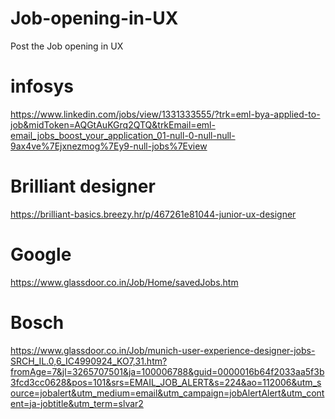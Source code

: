 # Job-opening-in-UX
Post the Job opening in UX  
# infosys
https://www.linkedin.com/jobs/view/1331333555/?trk=eml-bya-applied-to-job&midToken=AQGtAuKGrq2QTQ&trkEmail=eml-email_jobs_boost_your_application_01-null-0-null-null-9ax4ve%7Ejxnezmog%7Ey9-null-jobs%7Eview  

# Brilliant designer  
https://brilliant-basics.breezy.hr/p/467261e81044-junior-ux-designer  
# Google  
https://www.glassdoor.co.in/Job/Home/savedJobs.htm  
# Bosch 
https://www.glassdoor.co.in/Job/munich-user-experience-designer-jobs-SRCH_IL.0,6_IC4990924_KO7,31.htm?fromAge=7&jl=3265707501&ja=100006788&guid=0000016b64f2033aa5f3b3fcd3cc0628&pos=101&srs=EMAIL_JOB_ALERT&s=224&ao=112006&utm_source=jobalert&utm_medium=email&utm_campaign=jobAlertAlert&utm_content=ja-jobtitle&utm_term=slvar2


